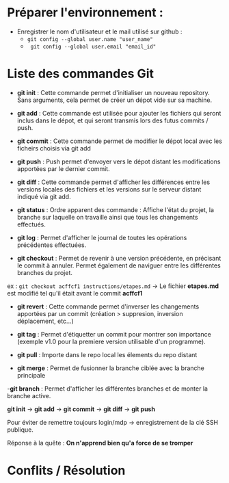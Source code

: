 # Préparer l'environnement :

- Enregistrer le nom d'utilisateur et le mail utilisé sur github :
    - <code>git config --global user.name "user_name"</code>
    - <code> git config --global user.email "email_id"</code>

# Liste des commandes Git
- **git init** : Cette commande permet d'initialiser un nouveau repository. Sans arguments, cela permet de créer un dépot vide sur sa machine.

- **git add** : Cette commande est utilisée pour ajouter les fichiers qui seront inclus dans le dépot, et qui seront transmis lors des futus commits / push.

- **git commit** : Cette commande permet de modifier le dépot local avec les ficheirs choisis via git add

- **git push** : Push permet d'envoyer vers le dépot distant les modifications apportées par le dernier commit. 

- **git diff** : Cette commande permet d'afficher les différences entre les versions locales des fichiers et les versions sur le serveur distant indiqué via git add.

- **git status** :
Ordre apparent des commande : Affiche l'état du projet, la branche sur laquelle on travaille ainsi que tous les changements effectués.

- **git log** : Permet d'afficher le journal de toutes les opérations précédentes effectuées.

- **git checkout** : Permet de revenir à une version précédente, en précisant le commit à annuler. Permet également de naviguer entre les différentes branches du projet.

ex : <code>git checkout acffcf1 instructions/etapes.md</code> -> Le fichier **etapes.md** est modifié tel qu'il était avant le commit **acffcf1**

- **git revert** : Cette commande permet d'inverser les changements apportées par un commit (création > suppresion, inversion déplacement, etc...)

- **git tag** : Permet d'étiquetter un commit pour montrer son importance (exemple v1.0 pour la premiere version utilisable d'un programme).

- **git pull** : Importe dans le repo local les élements du repo distant 

- **git merge** : Permet de fusionner la branche ciblée avec la branche principale

-**git branch** : Permet d'afficher les différentes branches et de monter la branche active.

**git init** -> **git add** -> **git commit** -> **git diff** -> **git push**

Pour éviter de remettre toujours login/mdp -> enregistrement de la clé SSH publique.

Réponse à la quête : **On n'apprend bien qu'a force de se tromper**

# Conflits / Résolution